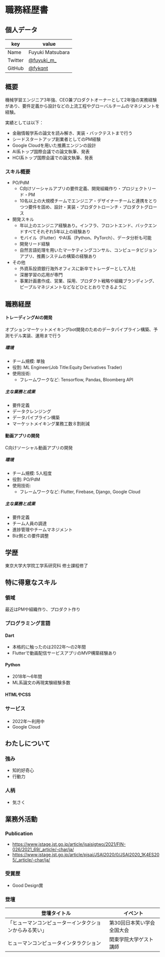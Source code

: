 # 職務経歴書

## 個人データ

|key|value|
|---|---|
| Name | Fuyuki Matsubara |
| Twitter | [@fuyuki_m_](https://x.com/fuyuki_m_) 
| GitHub | [@fykqnt](https://github.com/fykqnt) |

## 概要

機械学習エンジニア3年強、CEO兼プロダクトオーナーとして2年強の実務経験があり、要件定義から設計などの上流工程やグローバルチームのマネジメントを経験。

実績としては以下：

- 金融情報学系の論文を読み解き、実装・バックテストまで行う
- シードスタートアップ創業者としてのPM経験
- Google Cloudを用いた推薦エンジンの設計
- AI系トップ国際会議での論文執筆、発表
- HCI系トップ国際会議での論文執筆、発表

### スキル概要
- PO/PdM
  - C向けソーシャルアプリの要件定義、開発組織作り・プロジェクトリード・PM
  - 10名以上の大規模チームでエンジニア・デザイナーチームと連携をとりつつ要件を固め、設計・実装・プロダクトローンチ・プロダクトグロース
- 開発スキル
  - 年以上のエンジニア経験あり。インフラ、フロントエンド、バックエンドすべてそれぞれ5年以上の経験あり
  - モバイル（Flutter）やAI系（Python、PyTorch）、データ分析も可能
  - 開発リード経験
  - 自然言語処理を用いたマーケティングコンサル、コンピュータビジョンアプリ、推薦システムの構築の経験あり
- その他
  - 外資系投資銀行海外オフィスに新卒でトレーダーとして入社
  - 深層学習の応用が専門
  - 事業計画書作成、営業、採用、プロダクト戦略や組織ブランディング、ピープルマネジメントなどなどひととおりできるように

## 職務経歴


#### トレーディングAIの開発
オプションマーケットメイキングbot開発のためのデータパイプライン構築、予測モデル実装、運用まで行う

##### 環境
- チーム規模: 単独
- 役割: ML Engineer(Job Title:Equity Derivatives Trader)
- 使用技術:
  - フレームワークなど: Tensorflow, Pandas, Bloomberg API

##### 主な業務と成果
- 要件定義
- データクレンジング
- データパイプライン構築
- マーケットメイキング業務工数８割削減

#### 動画アプリの開発
C向けソーシャル動画アプリの開発

##### 環境
- チーム規模: 5人程度
- 役割: PO/PdM
- 使用技術:
  - フレームワークなど: Flutter, Firebase, Django, Google Cloud

##### 主な業務と成果
- 要件定義
- チーム人員の調達
- 進捗管理やチームマネジメント
- Biz側との要件調整


</details>

## 学歴

東京大学大学院工学系研究科 修士課程修了

## 特に得意なスキル

### 領域
最近はPMや組織作り、プロダクト作り

### プログラミング言語

#### Dart
- 本格的に触ったのは2022年〜の2年間
- Flutterで動画配信サービスアプリのMVP構築経験あり

#### Python
- 2018年〜6年間
- ML系論文の再現実験経験多数

#### HTMLやCSS


### サービス

#### 
- 2022年〜利用中
- Google Cloud



## わたしについて

### 強み
- 知的好奇心
- 行動力


### 人柄
- 気さく

## 業務外活動

### Publication
- https://www.jstage.jst.go.jp/article/jsaisigtwo/2021/FIN-026/2021_69/_article/-char/ja/
- https://www.jstage.jst.go.jp/article/pjsai/JSAI2020/0/JSAI2020_1K4ES205/_article/-char/ja/

### 受賞歴
- Good Design賞

### 登壇
| 登壇タイトル | イベント |
|---|---|
| 「ヒューマンコンピューターインタクションからみる笑い」 | 第30回日本笑い学会全国大会 | 
| ヒューマンコンピュータインタラクション | 関東学院大学ゲスト講師 |
